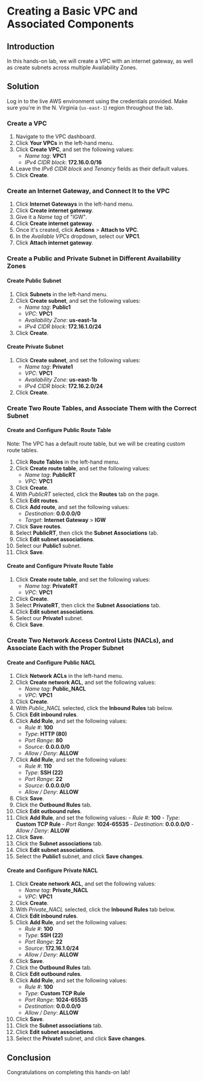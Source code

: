 ﻿
# Creating a Basic VPC and Associated Components

## Introduction

In this hands-on lab, we will create a VPC with an internet gateway, as well as create subnets across multiple Availability Zones.

## Solution

Log in to the live AWS environment using the credentials provided. Make sure you're in the N. Virginia (`us-east-1`) region throughout the lab.

### Create a VPC

1.  Navigate to the VPC dashboard.
2.  Click  **Your VPCs**  in the left-hand menu.
3.  Click  **Create VPC**, and set the following values:
    -   _Name tag_:  **VPC1**
    -   _IPv4 CIDR block_:  **172.16.0.0/16**
4.  Leave the  _IPv6 CIDR block_  and  _Tenancy_  fields as their default values.
5.  Click  **Create**.

### Create an Internet Gateway, and Connect It to the VPC

1.  Click  **Internet Gateways**  in the left-hand menu.
2.  Click  **Create internet gateway**.
3.  Give it a  _Name tag_  of "IGW".
4.  Click  **Create internet gateway**.
5.  Once it's created, click  **Actions**  >  **Attach to VPC**.
6.  In the  _Available VPCs_  dropdown, select our  **VPC1**.
7.  Click  **Attach internet gateway**.

### Create a Public and Private Subnet in Different Availability Zones

#### Create Public Subnet

1.  Click  **Subnets**  in the left-hand menu.
2.  Click  **Create subnet**, and set the following values:
    -   _Name tag_:  **Public1**
    -   _VPC_:  **VPC1**
    -   _Availability Zone_:  **us-east-1a**
    -   _IPv4 CIDR block_:  **172.16.1.0/24**
3.  Click  **Create**.

#### Create Private Subnet

1.  Click  **Create subnet**, and set the following values:
    -   _Name tag_:  **Private1**
    -   _VPC_:  **VPC1**
    -   _Availability Zone_:  **us-east-1b**
    -   _IPv4 CIDR block_:  **172.16.2.0/24**
2.  Click  **Create**.

### Create Two Route Tables, and Associate Them with the Correct Subnet

#### Create and Configure Public Route Table

Note: The VPC has a default route table, but we will be creating custom route tables.

1.  Click  **Route Tables**  in the left-hand menu.
2.  Click  **Create route table**, and set the following values:
    -   _Name tag_:  **PublicRT**
    -   _VPC_:  **VPC1**
3.  Click  **Create**.
4.  With  _PublicRT_  selected, click the  **Routes**  tab on the page.
5.  Click  **Edit routes**.
6.  Click  **Add route**, and set the following values:
    -   _Destination_:  **0.0.0.0/0**
    -   _Target_:  **Internet Gateway**  >  **IGW**
7.  Click  **Save routes**.
8.  Select  **PublicRT**, then click the  **Subnet Associations**  tab.
9.  Click  **Edit subnet associations**.
10.  Select our  **Public1**  subnet.
11.  Click  **Save**.

#### Create and Configure Private Route Table

1.  Click  **Create route table**, and set the following values:
    -   _Name tag_:  **PrivateRT**
    -   _VPC_:  **VPC1**
2.  Click  **Create**.
3.  Select  **PrivateRT**, then click the  **Subnet Associations**  tab.
4.  Click  **Edit subnet associations**.
5.  Select our  **Private1**  subnet.
6.  Click  **Save**.

### Create Two Network Access Control Lists (NACLs), and Associate Each with the Proper Subnet

#### Create and Configure Public NACL

1.  Click  **Network ACLs**  in the left-hand menu.
2.  Click  **Create network ACL**, and set the following values:
    -   _Name tag_:  **Public_NACL**
    -   _VPC_:  **VPC1**
3.  Click  **Create**.
4.  With  _Public_NACL_  selected, click the  **Inbound Rules**  tab below.
5.  Click  **Edit inbound rules**.
6.  Click  **Add Rule**, and set the following values:
    -   _Rule #_:  **100**
    -   _Type_:  **HTTP (80)**
    -   _Port Range_:  **80**
    -   _Source_:  **0.0.0.0/0**
    -   _Allow / Deny_:  **ALLOW**
7.  Click  **Add Rule**, and set the following values:
    -   _Rule #_:  **110**
    -   _Type_:  **SSH (22)**
    -   _Port Range_:  **22**
    -   _Source_:  **0.0.0.0/0**
    -   _Allow / Deny_:  **ALLOW**
8.  Click  **Save**.
9.  Click the  **Outbound Rules**  tab.
10.  Click  **Edit outbound rules**.
11.  Click  **Add Rule**, and set the following values:
    -   _Rule #_:  **100**
    -   _Type_:  **Custom TCP Rule**
    -   _Port Range_:  **1024-65535**
    -   _Destination_:  **0.0.0.0/0**
    -   _Allow / Deny_:  **ALLOW**
12.  Click  **Save**.
13.  Click the  **Subnet associations**  tab.
14.  Click  **Edit subnet associations**.
15.  Select the  **Public1**  subnet, and click  **Save changes**.

#### Create and Configure Private NACL

1.  Click  **Create network ACL**, and set the following values:
    -   _Name tag_:  **Private_NACL**
    -   _VPC_:  **VPC1**
2.  Click  **Create**.
3.  With  _Private_NACL_  selected, click the  **Inbound Rules**  tab below.
4.  Click  **Edit inbound rules**.
5.  Click  **Add Rule**, and set the following values:
    -   _Rule #_:  **100**
    -   _Type_:  **SSH (22)**
    -   _Port Range_:  **22**
    -   _Source_:  **172.16.1.0/24**
    -   _Allow / Deny_:  **ALLOW**
6.  Click  **Save**.
7.  Click the  **Outbound Rules**  tab.
8.  Click  **Edit outbound rules**.
9.  Click  **Add Rule**, and set the following values:
    -   _Rule #_:  **100**
    -   _Type_:  **Custom TCP Rule**
    -   _Port Range_:  **1024-65535**
    -   _Destination_:  **0.0.0.0/0**
    -   _Allow / Deny_:  **ALLOW**
10.  Click  **Save**.
11.  Click the  **Subnet associations**  tab.
12.  Click  **Edit subnet associations**.
13.  Select the  **Private1**  subnet, and click  **Save changes**.

## Conclusion

Congratulations on completing this hands-on lab!
